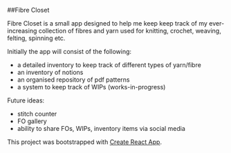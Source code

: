 ##Fibre Closet

Fibre Closet is a small app designed to help me keep keep track of my ever-increasing collection of fibres and yarn used for knitting, crochet, weaving, felting, spinning etc. 

Initially the app will consist of the following:

- a detailed inventory to keep track of different types of yarn/fibre
- an inventory of notions
- an organised repository of pdf patterns
- a system to keep track of WIPs (works-in-progress)

Future ideas:

- stitch counter
- FO gallery
- ability to share FOs, WIPs, inventory items via social media

This project was bootstrapped with [Create React App](https://github.com/facebookincubator/create-react-app).

